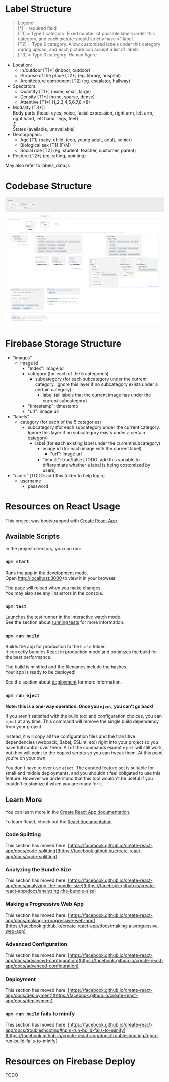 # Label Structure

> Legend:  
\[\*\] = required field  
\[T1\] = Type 1 category. Fixed number of possible labels under this category, and each picture should strictly have =1 label.  
\[T2\] = Type 2 category. Allow customized labels under this category during upload, and each picture can accept a list of labels.  
\[T3\] = Type 3 category. Human figure.

- Location:
	- In/outdoor \[T1\*\] (indoor, outdoor)
	- Purpose of the place \[T2\*\] (eg. library, hospital)
  - Architecture component \[T2\] (eg. escalator, hallway)
- Spectators:
	- Quantity \[T1\*\] (none, small, large)
	- Density \[T1\*\] (none, sparse, dense)
	- Attentive \[T1\*\] (1,2,3,4,5,6,7,8,>8)
- Modality \[T3\*\]:  
	Body parts (head, eyes, voice, facial expression, right arm, left arm, right hand, left hand, legs, feet)  
	↕  
	States (available, unavailable)
- Demographic:
	- Age \[T1\] (baby, child, teen, young adult, adult, senior)
	- Biological sex \[T1\] (F/M)
	- Social role \[T2\] (eg. student, teacher, customer, parent)
- Posture \[T2\*\] (eg. sitting, pointing)

May also refer to labels_data.js



# Codebase Structure

![codebase structure diagram](https://github.com/haijun-ucsd/GesturesSearch/blob/Juliet/readme_imgs/CodebaseStructure.png?raw=true)



# Firebase Storage Structure

- "images"
	- image id
		- "index": image id
		- category (for each of the 5 categories)
			- subcategory (for each subcategory under the current category. Ignore this layer if no subcategory exists under a certain category)
				- label (all labels that the current image has under the current subcategory)
		- "timestamp": timestamp
		- "url": image url
- "labels"
	- category (for each of the 5 categories)
		- subcategory (for each subcategory under the current category. Ignore this layer if no subcategory exists under a certain category)
			- label (for each existing label under the current subcategory)
				- image id (for each image with the current label)
					- "url": image url
				- "inbuilt": true/false [TODO: add this variable to differentiate whether a label is being costomized by users]
- "users" [TODO: add this folder to help login]
	- username
		- password



# Resources on React Usage

This project was bootstrapped with [Create React App](https://github.com/facebook/create-react-app).

## Available Scripts

In the project directory, you can run:

### `npm start`

Runs the app in the development mode.\
Open [http://localhost:3000](http://localhost:3000) to view it in your browser.

The page will reload when you make changes.\
You may also see any lint errors in the console.

### `npm test`

Launches the test runner in the interactive watch mode.\
See the section about [running tests](https://facebook.github.io/create-react-app/docs/running-tests) for more information.

### `npm run build`

Builds the app for production to the `build` folder.\
It correctly bundles React in production mode and optimizes the build for the best performance.

The build is minified and the filenames include the hashes.\
Your app is ready to be deployed!

See the section about [deployment](https://facebook.github.io/create-react-app/docs/deployment) for more information.

### `npm run eject`

**Note: this is a one-way operation. Once you `eject`, you can't go back!**

If you aren't satisfied with the build tool and configuration choices, you can `eject` at any time. This command will remove the single build dependency from your project.

Instead, it will copy all the configuration files and the transitive dependencies (webpack, Babel, ESLint, etc) right into your project so you have full control over them. All of the commands except `eject` will still work, but they will point to the copied scripts so you can tweak them. At this point you're on your own.

You don't have to ever use `eject`. The curated feature set is suitable for small and middle deployments, and you shouldn't feel obligated to use this feature. However we understand that this tool wouldn't be useful if you couldn't customize it when you are ready for it.

## Learn More

You can learn more in the [Create React App documentation](https://facebook.github.io/create-react-app/docs/getting-started).

To learn React, check out the [React documentation](https://reactjs.org/).

### Code Splitting

This section has moved here: [https://facebook.github.io/create-react-app/docs/code-splitting](https://facebook.github.io/create-react-app/docs/code-splitting)

### Analyzing the Bundle Size

This section has moved here: [https://facebook.github.io/create-react-app/docs/analyzing-the-bundle-size](https://facebook.github.io/create-react-app/docs/analyzing-the-bundle-size)

### Making a Progressive Web App

This section has moved here: [https://facebook.github.io/create-react-app/docs/making-a-progressive-web-app](https://facebook.github.io/create-react-app/docs/making-a-progressive-web-app)

### Advanced Configuration

This section has moved here: [https://facebook.github.io/create-react-app/docs/advanced-configuration](https://facebook.github.io/create-react-app/docs/advanced-configuration)

### Deployment

This section has moved here: [https://facebook.github.io/create-react-app/docs/deployment](https://facebook.github.io/create-react-app/docs/deployment)

### `npm run build` fails to minify

This section has moved here: [https://facebook.github.io/create-react-app/docs/troubleshooting#npm-run-build-fails-to-minify](https://facebook.github.io/create-react-app/docs/troubleshooting#npm-run-build-fails-to-minify)



# Resources on Firebase Deploy

TODO
